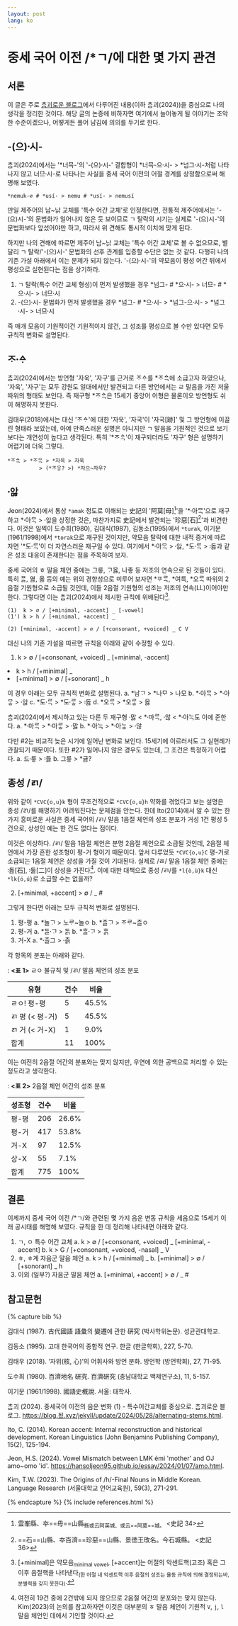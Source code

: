 ```yaml
---
layout: post
lang: ko
---
```

# 중세 국어 이전 /*ㄱ/에 대한 몇 가지 관견

## 서론

이 글은 주로 [ᄎᆞᆷ괴로운 블로그](https://blog.됬.xyz/jekyll/update/2024/05/28/alternating-stems.html)에서 다루어진 내용(이하 ᄎᆞᆷ괴(2024))을 중심으로 나의 생각을 정리한 것이다. 해당 글의 논증에 비하자면 여기에서 늘어놓게 될 이야기는 조악한 수준이겠으나, 어떻게든 풀어 남김에 의의를 두기로 한다.

## -(으)시〮-

ᄎᆞᆷ괴(2024)에서는 '\*너믁-'의 '-(으)시〮-' 결합형이 \*너믁-으시〮- > \*넘그시〮-처럼 나타나지 않고 너므시〮-로 나타나는 사실을 중세 국어 이전의 어절 경계를 상정함으로써 해명해 보였다.
```
*nemuk-∅ # *usí- > nemu # *usí- > nemusí
```

만일 제주어의 남~나ᇚ 교체를 '특수 어간 교체'로 인정한다면, 전통적 제주어에서는 '-(으)시-'의 문법화가 일어나지 않은 듯 보이므로 ㄱ 탈락의 시기는 실제로 '-(으)시-'의 문법화보다 앞섰어야만 하고, 따라서 위 견해도 통시적 이치에 맞게 된다.

하지만 나의 견해에 따르면 제주어 남~나ᇚ 교체는 '특수 어간 교체'로 볼 수 없으므로, 별달리 ㄱ 탈락/'-(으)시-' 문법화의 선후 관계를 입증할 수단은 없는 것 같다. 다행히 나의 기존 가설 아래에서 이는 문제가 되지 않는다. '-(으)시〮-'의 약모음이 평성 어간 뒤에서 평성으로 실현된다는 점을 상기하라.

1. ㄱ 탈락(특수 어간 교체 형성)이 먼저 발생했을 경우
    \*넘그- # \*으시〮- > 너므- # \*으시〮- > 너므시〮
2. -(으)시〮- 문법화가 먼저 발생했을 경우
    \*넘그- # \*으시〮- > \*넘그-으시〮- > \*넘그시〮- > 너므시〮

즉 매개 모음이 기원적이건 기원적이지 않건, 그 성조를 평성으로 볼 수만 있다면 모두 규칙적 변화로 설명된다.

## ᄌᆞᅀᆞ〮

ᄎᆞᆷ괴(2024)에서는 방언형 '자욱', '자구'를 근거로 ᄌᆞᅀᆞ를 \*ᄌᆞᅀᆞᆨ에 소급고자 하였으나, '자욱', '자구'는 모두 강원도 일대에서만 발견되고 다른 방언에서는 ㄹ 말음을 가진 저울 따위의 형태도 보인다. 즉 재구형 \*ᄌᆞᅀᆞᆨ은 15세기 중앙어 어형은 물론이오 방언형도 쉬이 해명하지 못한다.

김태우(2018)에서는 대신 'ᄌᆞᅀᆞ'에 대한 '자욱', '자국'이 '자국[跡]' 및 그 방언형에 이끌린 형태라 보았는데, 아예 만족스러운 설명은 아니지만 ㄱ 말음을 기원적인 것으로 보기보다는 개연성이 높다고 생각된다. 특히 '\*ᄌᆞᅀᆞᆨ'이 재구되더라도 '자구' 형은 설명하기 어렵기에 더욱 그렇다.
```
*ᄌᆞᅀᆞᆨ > *ᄌᆞᄋᆞᆨ > *자윽 > 자욱
          > (*ᄌᆞᄋᆞᇂ? >) *자으~자우?
```

## 아ᇡ〮

Jeon(2024)에서 통상 `*amak` 정도로 이해되는 史記의 '阿莫[母][^1]'을 '\*아〮ᄆᆞᆨ'으로 재구하고 \*아〮ᄆᆞᆨ > 아ᇡ〮을 상정한 것은, 마찬가지로 史記에서 발견되는 '珍惡[石][^2]'과 비견한다. 이것은 일찍이 도수희(1980), 김대식(1987), 김동소(1995)에서 `*turak`, 이기문(1961/1998)에서 `*torak`으로 재구된 것이지만, 약모음 탈락에 대한 내적 증거에 따르자면 '\*도ᄅᆞᆨ〮'이 더 자연스러운 재구일 수 있다. 여기에서 \*아〮ᄆᆞᆨ > 아ᇡ〮, \*도ᄅᆞᆨ〮 > 돓〯과 같은 성조 대응이 존재한다는 점을 주목하여 보자.

중세 국어의 ㅎ 말음 체언 중에는 그릏, ᄀᆞ옳, 나좋 등 저조의 연속으로 된 것들이 있다. 특히 ᄑᆞᆶ, 엻, 옳 등의 예는 위의 경향성으로 미루어 보자면 \*ᄑᆞᄅᆞᆨ, \*여륵, \*오ᄅᆞᆨ 따위의 2음절 기원형으로 소급될 것인데, 이들 2음절 기원형의 성조는 저조의 연속(LL)이어야만 한다. 그렇다면 이는 ᄎᆞᆷ괴(2024)에서 제시한 규칙에 위배된다[^3].
```
(1)  k > ∅ / [+minimal, -accent] _ [-vowel]
(1') k > h / [+minimal, +accent] _

(2) [+minimal, -accent] > ∅ / [+consonant, +voiced] _ C V
```

대신 나의 기존 가설을 따르면 규칙을 아래와 같이 수정할 수 있다.
1. k > ∅ / [+consonant, +voiced] _ [+minimal, -accent]
<li data-num="1'">k > h / [+minimal] _</li>
<li data-num="2">[+minimal] > ∅ / [+sonorant] _ h</li>

이 경우 아래는 모두 규칙적 변화로 설명된다.
a. \*남ᄀᆞ > \*나ᄆᆞ > 나모
b. \*아〮ᄆᆞᆨ > \*아〮ᄆᆞᇂ > 아ᇡ〮
c. \*도ᄅᆞᆨ〮 > \*도ᄅᆞᇂ〮 > 돓〯
d. \*오ᄅᆞᆨ > \*오ᄅᆞᇂ > 옳

ᄎᆞᆷ괴(2024)에서 제시하고 있는 다른 두 재구형 맗〮 < \*마〮ᄅᆞᆨ, 않〮 < \*아〮ᄂᆞᆨ도 이에 준한다.
a. \*마〮ᄅᆞᆨ > \*마〮ᄅᆞᇂ > 맗〮
b. \*아〮ᄂᆞᆨ > \*아〮ᄂᆞᇂ > 않〮

다만 #2는 비교적 늦은 시기에 일어난 변화로 보인다. 15세기에 이르러서도 그 실현례가 관찰되기 때문이다. 또한 #2가 일어나지 않은 경우도 있는데, 그 조건은 특정하기 어렵다.
a. 드릏〮 > 듫〯
b. 그릏 > *긇?

## 종성 /ㄺ/

위와 같이 `*CVC{o,u}k` 형이 무조건적으로 `*CVC{o,u}h` 약화를 겪었다고 보는 설명은 종성 /ㄺ/를 해명하기 어려워진다는 문제점을 안는다. 한데 Ito(2014)에서 알 수 있는 한 가지 흥미로운 사실은 중세 국어의 /ㄺ/ 말음 1음절 체언의 성조 분포가 거성 1건 평성 5건으로, 상성인 예는 한 건도 없다는 점이다.

이것은 이상하다. /ㄺ/ 말음 1음절 체언은 분명 2음절 체언으로 소급될 것인데, 2음절 체언에서 가장 흔한 성조형이 평-거 형이기 때문이다. 앞서 다루었듯 `*CVC{o,u}C` 평-거로 소급되는 1음절 체언은 상성을 가질 것이 기대된다. 실제로 /ㅀ/ 말음 1음절 체언 중에는 돓〯[石], 둟〯[二]이 상성을 가진다[^4]. 이에 대한 대책으로 종성 /ㄺ/를 `*l{ò,ù}k` 대신 `*lk{ó,ú}`로 소급할 수는 없을까?

2. [+minimal, +accent] > ∅ / _ #

그렇게 한다면 아래는 모두 규칙적 변화로 설명된다.
1. 평-평
    a. *놀ᄀᆞ > 노ᄅᆞ~놀ㅇ
    b. *ᄌᆞᆯᄀᆞ > ᄌᆞᄅᆞ~ᄌᆞᆯㅇ
2. 평-거
    a. *ᄃᆞᆯᄀᆞ〮 > ᄃᆞᆰ
    b. *ᄒᆞᆯᄀᆞ〮 > ᄒᆞᆰ
3. 거-X
    a. *츨〮그 > 츩〮

각 항목의 분포는 아래와 같다.

: **<표 1>** ㄹㅇ 불규칙 및 /ㄺ/ 말음 체언의 성조 분포

|유형|건수|비율|
|--|--|--|
|ㄹㅇ! 평-평|5|45.5%|
|ㄺ 평 (< 평-거)|5|45.5%|
|ㄺ 거 (< 거-X)|1|9.0%|
|합계|11|100%|

이는 여전히 2음절 어간의 분포와는 맞지 않지만, 우연에 의한 공백으로 처리할 수 있는 정도라고 생각한다.

: **<표 2>** 2음절 체언 어간의 성조 분포

|성조형|건수|비율|
|--|--|--|
|평-평|206|26.6%|
|평-거|417|53.8%|
|거-X|97|12.5%|
|상-X|55|7.1%|
|합계|775|100%|

## 결론

이제까지 중세 국어 이전 /*ㄱ/와 관련된 몇 가지 음운 변동 규칙을 세움으로 15세기 이래 공시태를 해명해 보였다. 규칙을 한 데 정리해 나타내면 아래와 같다.

1. ㄱ, ㅇ 특수 어간 교체
    a. k > ∅ / [+consonant, +voiced] _ [+minimal, -accent]
    b. k > G / [+consonant, +voiced, -nasal] _ V
2. ㅎ, ㅎ계 자음군 말음 체언
    a. k > h / [+minimal] _
    b. [+minimal] > ∅ / [+sonorant] _ h
3. 이외 (일부?) 자음군 말음 체언
    a. [+minimal, +accent] > ∅ / _ #

## 참고문헌

{% capture bib %}

김대식 (1987). 古代國語 語彙의 變遷에 관한 硏究 (박사학위논문). 성균관대학교.

김동소 (1995). 고대 한국어의 종합적 연구. 한글 (한글학회), 227, 5-70.

김태우 (2018). ‘자위(核, 心)’의 어휘사와 방언 분화. 방언학 (방언학회), 27, 71-95.

도수희 (1980). 百濟地名 硏究. 百濟硏究 (충남대학교 백제연구소), 11, 5-157.

이기문 (1961/1998). 國語史槪說. 서울: 태학사.

ᄎᆞᆷ괴 (2024). 중세국어 이전의 음운 변화 (1) - 특수어간교체를 중심으로. ᄎᆞᆷ괴로운 블로그. <https://blog.됬.xyz/jekyll/update/2024/05/28/alternating-stems.html>.

Ito, C. (2014). Korean accent: Internal reconstruction and historical development. Korean Linguistics (John Benjamins Publishing Company), 15(2), 125-194.

Jeon, H.S. (2024). Vowel Mismatch between LMK émi 'mother' and OJ amo~omo 'id'. <https://hansoljeon95.github.io/essay/2024/01/07/amo.html>.

Kim, T.W. (2023). The Origins of /h/-Final Nouns in Middle Korean. Language Research (서울대학교 언어교육원), 59(3), 271-291.

{% endcapture %}
{% include references.html %}

[^1]: 雲峯縣、夲==毋==山縣<sub>縣或云阿英城、或云==阿莫==城。</sub> <史記 34>
[^2]: ==石==山縣、夲百濟==珍惡==山縣、景徳王攺名。今石城縣。 <史記 36>
[^3]: [+minimal]은 약모음<sub>minimal vowel</sub>, [+accent]는 어절의 악센트핵(고조) 혹은 그 이후 음절핵을 나타낸다<sub>(한 어절 내 악센트핵 이후 음절의 성조는 율동 규칙에 의해 결정되는바, 분별력을 갖지 못한다)</sub>.
[^4]: 여전히 19건 중에 2건밖에 되지 않으므로 2음절 어간의 분포와는 맞지 않는다. Kim(2023)의 논의를 참고하자면 이것은 대부분의 ㅎ 말음 체언이 기원적 `V`, `j`, `l` 말음 체언인 데에서 기인할 것이다.